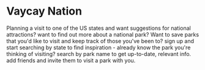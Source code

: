 # Vaycay Nation
Planning a visit to one of the US states and want suggestions for national attractions? want to find out more about a national park? Want to save parks that you'd like to visit and keep track of those you've been to? sign up and start searching by state to find inspiration - already know the park you're thinking of visiting? search by park name to get up-to-date, relevant info. add friends and invite them to visit a park with you. 
